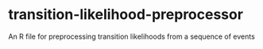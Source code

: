 # transition-likelihood-preprocessor
An R file for preprocessing transition likelihoods from a sequence of events
